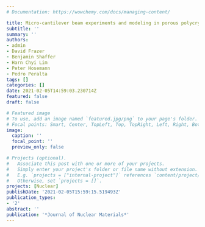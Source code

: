 ```yaml
---
# Documentation: https://wowchemy.com/docs/managing-content/

title: Micro-cantilever beam experiments and modeling in porous polycrystalline UO2
subtitle: ''
summary: ''
authors:
- admin
- David Frazer
- Benjamin Shaffer
- Harn Chyi Lim
- Peter Hosemann
- Pedro Peralta
tags: []
categories: []
date: 2021-02-05T14:59:03.230714Z
featured: false
draft: false

# Featured image
# To use, add an image named `featured.jpg/png` to your page's folder.
# Focal points: Smart, Center, TopLeft, Top, TopRight, Left, Right, BottomLeft, Bottom, BottomRight.
image:
  caption: ''
  focal_point: ''
  preview_only: false

# Projects (optional).
#   Associate this post with one or more of your projects.
#   Simply enter your project's folder or file name without extension.
#   E.g. `projects = ["internal-project"]` references `content/project/deep-learning/index.md`.
#   Otherwise, set `projects = []`.
projects: [Nuclear]
publishDate: '2021-02-05T15:59:15.519493Z'
publication_types:
- '2'
abstract: ''
publication: '*Journal of Nuclear Materials*'
---
```

